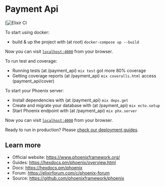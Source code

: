 # Payment Api

[![Elixir CI](https://github.com/includevitor/payment-app/actions/workflows/elixir.yml/badge.svg)

To start using docker:

- build & up the project with (at root) `docker-compose up --build`

Now you can visit [`localhost:4000`](http://localhost:4000) from your browser.

To run test and coverage:

- Running tests (at /payment_api) `mix test` got more 80% coverage
- Getting coverage reports (at /payment_api) `mix coveralls.html` access (payment_api/cover)

To start your Phoenix server:

- Install dependencies with (at /payment_api) `mix deps.get`
- Create and migrate your database with (at /payment_api) `mix ecto.setup`
- Start Phoenix endpoint with (at /payment_api) `mix phx.server`

Now you can visit [`localhost:4000`](http://localhost:4000) from your browser.

Ready to run in production? Please [check our deployment guides](https://hexdocs.pm/phoenix/deployment.html).

## Learn more

- Official website: https://www.phoenixframework.org/
- Guides: https://hexdocs.pm/phoenix/overview.html
- Docs: https://hexdocs.pm/phoenix
- Forum: https://elixirforum.com/c/phoenix-forum
- Source: https://github.com/phoenixframework/phoenix
